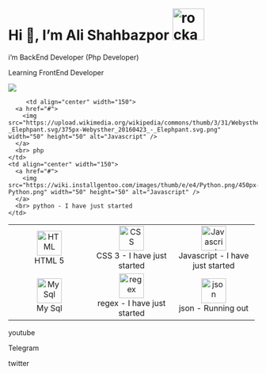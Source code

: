 
<h1>Hi 👋, I’m Ali Shahbazpor <img src="https://emoji.gg/assets/emoji/1002-rockandroll.png" width="64px" height="64px" alt="rockandroll"></h1>
i’m BackEnd Developer (Php Developer)

Learning FrontEnd Developer

 <div style="display:flex;">
 <img align="center" src="https://github-readme-stats.vercel.app/api?username=DevNull-IR&count_private=true&show_icons=true&theme=midnight-purple" />
 </div>


<table>
  <tr>
    <td align="center" width="150">
      <a href="#">
        <img src="https://upload.wikimedia.org/wikipedia/commons/6/61/HTML5_logo_and_wordmark.svg" width="50" height="50" alt="HTML" />
      </a>
      <br>HTML 5
    </td>
    <td align="center" width="150">
      <a href="#">
        <img src="https://upload.wikimedia.org/wikipedia/commons/d/d5/CSS3_logo_and_wordmark.svg" width="50" height="50" alt="CSS" />
      </a>
      <br>CSS 3 - I have just started
    </td>
    <td align="center" width="150">
      <a href="#">
        <img src="https://upload.wikimedia.org/wikipedia/commons/9/99/Unofficial_JavaScript_logo_2.svg" width="50" height="50" alt="Javascript" />
      </a>
      <br>Javascript - I have just started
    </td>

         <td align="center" width="150">
      <a href="#">
        <img src="https://upload.wikimedia.org/wikipedia/commons/thumb/3/31/Webysther_20160423_-_Elephpant.svg/375px-Webysther_20160423_-_Elephpant.svg.png" width="50" height="50" alt="Javascript" />
      </a>
      <br> php
    </td>
    <td align="center" width="150">
      <a href="#">
        <img src="https://wiki.installgentoo.com/images/thumb/e/e4/Python.png/450px-Python.png" width="50" height="50" alt="Javascript" />
      </a>
      <br> python - I have just started
    </td>
  </tr>
 <tr>
         <td align="center" width="150">
      <a href="#">
        <img src="https://upload.wikimedia.org/wikipedia/commons/thumb/5/51/Mysql.svg/768px-Mysql.svg.png" width="50" height="50" alt="My Sql" />
      </a>
      <br> My Sql
    </td>
    <td align="center" width="150">
      <a href="#">
        <img src="https://dl2.macupdate.com/images/icons256/37748.png?d=1444416543" width="50" height="50" alt="regex" />
      </a>
      <br> regex - I have just started
    </td>
    <td align="center" width="150">
      <a href="#">
        <img src="https://rintoj.gallerycdn.vsassets.io/extensions/rintoj/json-organizer/0.0.4/1539281051842/Microsoft.VisualStudio.Services.Icons.Default" width="50" height="50" alt="json" />
      </a>
      <br> json - Running out
    </td>
  </tr>
</table>    

<a style="text-decoration:none;" href="https://www.youtube.com/channel/UC0CPmLnG4y2q6kwmRAokIBw" target="_blank">
 <p>youtube</p>
</a>
<a style="text-decoration:none;" href="https://t.me/dev_null" target="_blank">
 <p>Telegram</p>
</a>
<a style="text-decoration:none;" href="https://twitter.com/AlidevNull" target="_blank">
 <p>twitter</p>
</a>
